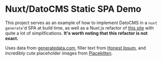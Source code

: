 #  Nuxt/DatoCMS Static SPA Demo

This project serves as an example of how to implement DatoCMS in a `nuxt generate`'d SPA at build time, as well as a Nuxt.js refactor of [this site](https://teach.mccc.edu) with quite a lot of simplifications.  **It's worth noting that this refactor is not exact.**

Uses data from [generatedata.com](https://generatedata.com),  filler text from [Honest Ipsum](http://johnclendvoy.ca/honestipsum), and incredibly cute placeholder images from [Placekitten](https://placekitten.com).

